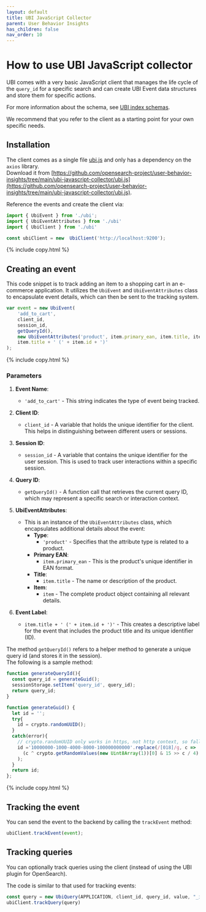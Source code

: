 ```yaml
---
layout: default
title: UBI JavaScript Collector
parent: User Behavior Insights
has_children: false
nav_order: 10
---
```


# How to use UBI JavaScript collector

UBI comes with a very basic JavaScript client that manages the life cycle of the `query_id` for a specific search and can create UBI Event data structures and store them for specific actions.

For more information about the schema, see [UBI index schemas]({{site.url}}{{site.baseurl}}/search-plugins/ubi/schemas/).

We recommend that you refer to the client as a starting point for your own specific needs.

## Installation

The client comes as a single file [ubi.js](https://github.com/opensearch-project/user-behavior-insights/tree/main/ubi-javascript-collector/ubi.js) and only has a dependency on the `axios` library.  
Download it from [https://github.com/opensearch-project/user-behavior-insights/tree/main/ubi-javascript-collector/ubi.js](https://github.com/opensearch-project/user-behavior-insights/tree/main/ubi-javascript-collector/ubi.js).

Reference the events and create the client via:

```js
import { UbiEvent } from './ubi';
import { UbiEventAttributes } from './ubi'
import { UbiClient } from './ubi'

const ubiClient = new  UbiClient('http://localhost:9200');
```
{% include copy.html %}


## Creating an event 

This code snippet is to track adding an item to a shopping cart in an e-commerce application. It utilizes the `UbiEvent` and `UbiEventAttributes` class to encapsulate event details, which can then be sent to the tracking system.
```js
var event = new UbiEvent(
    'add_to_cart', 
    client_id, 
    session_id, 
    getQueryId(), 
    new UbiEventAttributes('product', item.primary_ean, item.title, item), 
    item.title + ' (' + item.id + ')'
);
```
{% include copy.html %}

### Parameters

1. **Event Name**: 
   - `'add_to_cart'` - This string indicates the type of event being tracked.

2. **Client ID**: 
   - `client_id` - A variable that holds the unique identifier for the client. This helps in distinguishing between different users or sessions.

3. **Session ID**: 
   - `session_id` - A variable that contains the unique identifier for the user session. This is used to track user interactions within a specific session.

4. **Query ID**: 
   - `getQueryId()` - A function call that retrieves the current query ID, which may represent a specific search or interaction context.

5. **UbiEventAttributes**: 
   - This is an instance of the `UbiEventAttributes` class, which encapsulates additional details about the event:
     - **Type**: 
       - `'product'` - Specifies that the attribute type is related to a product.
     - **Primary EAN**: 
       - `item.primary_ean` - This is the product's unique identifier in EAN format.
     - **Title**: 
       - `item.title` - The name or description of the product.
     - **Item**: 
       - `item` - The complete product object containing all relevant details.

6. **Event Label**: 
   - `item.title + ' (' + item.id + ')'` - This creates a descriptive label for the event that includes the product title and its unique identifier (ID).

The method `getQueryId()` refers to a helper method to generate a unique query id (and stores it in the session).  
The following is a sample method:

```js
function generateQueryId(){
  const query_id = generateGuid();
  sessionStorage.setItem('query_id', query_id);
  return query_id;
}

function generateGuid() {
  let id = '';
  try{
    id = crypto.randomUUID();
  }
  catch(error){
    // crypto.randomUUID only works in https, not http context, so fallback.
    id ='10000000-1000-4000-8000-100000000000'.replace(/[018]/g, c =>
      (c ^ crypto.getRandomValues(new Uint8Array(1))[0] & 15 >> c / 4).toString(16)
    );
  }
  return id;
};
```
{% include copy.html %}

## Tracking the event 

You can send the event to the backend by calling the `trackEvent` method:

```js
ubiClient.trackEvent(event);
```


## Tracking queries

You can optionally track queries using the client (instead of using the UBI plugin for OpenSearch).

The code is similar to that used for tracking events:

```js
const query = new UbiQuery(APPLICATION, client_id, query_id, value, "_id", {});
ubiClient.trackQuery(query)
```
